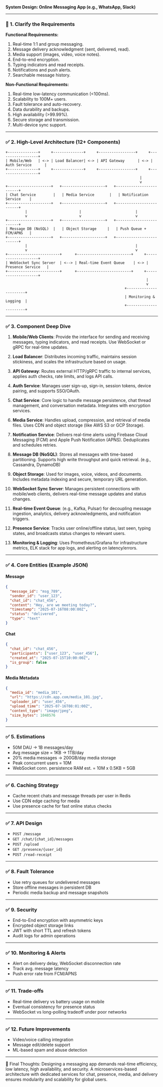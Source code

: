 **System Design: Online Messaging App (e.g., WhatsApp, Slack)**

---

### 🔎 1. Clarify the Requirements

**Functional Requirements:**

1. Real-time 1:1 and group messaging.
2. Message delivery acknowledgment (sent, delivered, read).
3. Media support (images, video, voice notes).
4. End-to-end encryption.
5. Typing indicators and read receipts.
6. Notifications and push alerts.
7. Searchable message history.

**Non-Functional Requirements:**

1. Real-time low-latency communication (<100ms).
2. Scalability to 100M+ users.
3. Fault tolerance and auto-recovery.
4. Data durability and backups.
5. High availability (>99.99%).
6. Secure storage and transmission.
7. Multi-device sync support.

---

### ✅ 2. High-Level Architecture (12+ Components)

```
+--------------+     +--------------+     +-----------------+     +------------------+
| Mobile/Web   | <-> | Load Balancer| <-> | API Gateway      | <-> | Auth Service      |
+--------------+     +--------------+     +-----------------+     +------------------+
                                                              |
                                                              v
+--------------------+   +--------------------+   +-------------------------+
| Chat Service        |   | Media Service       |   | Notification Service    |
+--------------------+   +--------------------+   +-------------------------+
         |                        |                         |
         v                        v                         v
+--------------------+   +--------------------+   +-------------------------+
| Message DB (NoSQL)  |   | Object Storage     |   | Push Queue + FCM/APNS   |
+--------------------+   +--------------------+   +-------------------------+
         |                                                  |
         v                                                  v
+------------------------+      +-------------------------+     +--------------------+
| WebSocket Sync Server  | <--> | Real-time Event Queue    | <-> | Presence Service   |
+------------------------+      +-------------------------+     +--------------------+
                                                                 |
                                                                 v
                                                       +-----------------------+
                                                       | Monitoring & Logging  |
                                                       +-----------------------+
```

---

### ✅ 3. Component Deep Dive

1. **Mobile/Web Clients**: Provide the interface for sending and receiving messages, typing indicators, and read receipts. Use WebSocket or gRPC for real-time updates.

2. **Load Balancer**: Distributes incoming traffic, maintains session stickiness, and scales the infrastructure based on usage.

3. **API Gateway**: Routes external HTTP/gRPC traffic to internal services, applies auth checks, rate limits, and logs API calls.

4. **Auth Service**: Manages user sign-up, sign-in, session tokens, device pairing, and supports SSO/OAuth.

5. **Chat Service**: Core logic to handle message persistence, chat thread management, and conversation metadata. Integrates with encryption services.

6. **Media Service**: Handles upload, compression, and retrieval of media files. Uses CDN and object storage (like AWS S3 or GCP Storage).

7. **Notification Service**: Delivers real-time alerts using Firebase Cloud Messaging (FCM) and Apple Push Notification (APNS). Deduplicates and schedules retries.

8. **Message DB (NoSQL)**: Stores all messages with time-based partitioning. Supports high write throughput and quick retrieval. (e.g., Cassandra, DynamoDB)

9. **Object Storage**: Used for images, voice, videos, and documents. Includes metadata indexing and secure, temporary URL generation.

10. **WebSocket Sync Server**: Manages persistent connections with mobile/web clients, delivers real-time message updates and status changes.

11. **Real-time Event Queue**: (e.g., Kafka, Pulsar) for decoupling message ingestion, analytics, delivery acknowledgments, and notification triggers.

12. **Presence Service**: Tracks user online/offline status, last seen, typing states, and broadcasts status changes to relevant users.

13. **Monitoring & Logging**: Uses Prometheus/Grafana for infrastructure metrics, ELK stack for app logs, and alerting on latency/errors.

---

### ✅ 4. Core Entities (Example JSON)

#### Message

```json
{
  "message_id": "msg_789",
  "sender_id": "user_123",
  "chat_id": "chat_456",
  "content": "Hey, are we meeting today?",
  "timestamp": "2025-07-16T08:00:00Z",
  "status": "delivered",
  "type": "text"
}
```

#### Chat

```json
{
  "chat_id": "chat_456",
  "participants": ["user_123", "user_456"],
  "created_at": "2025-07-15T10:00:00Z",
  "is_group": false
}
```

#### Media Metadata

```json
{
  "media_id": "media_101",
  "url": "https://cdn.app.com/media_101.jpg",
  "uploader_id": "user_456",
  "upload_time": "2025-07-16T08:01:00Z",
  "content_type": "image/jpeg",
  "size_bytes": 1048576
}
```

---

### ✅ 5. Estimations

- 50M DAU → 1B messages/day
- Avg message size = 1KB → 1TB/day
- 20% media messages → 200GB/day media storage
- Peak concurrent users = 10M
- WebSocket conn. persistence RAM est. = 10M x 0.5KB = 5GB

---

### ✅ 6. Caching Strategy

- Cache recent chats and message threads per user in Redis
- Use CDN edge caching for media
- Use presence cache for fast online status checks

---

### ✅ 7. API Design

- `POST /message`
- `GET /chat/{chat_id}/messages`
- `POST /upload`
- `GET /presence/{user_id}`
- `POST /read-receipt`

---

### ✅ 8. Fault Tolerance

- Use retry queues for undelivered messages
- Store offline messages in persistent DB
- Periodic media backup and message snapshots

---

### ✅ 9. Security

- End-to-End encryption with asymmetric keys
- Encrypted object storage links
- JWT with short TTL and refresh tokens
- Audit logs for admin operations

---

### ✅ 10. Monitoring & Alerts

- Alert on delivery delay, WebSocket disconnection rate
- Track avg. message latency
- Push error rate from FCM/APNS

---

### ✅ 11. Trade-offs

- Real-time delivery vs battery usage on mobile
- Eventual consistency for presence status
- WebSocket vs long-polling tradeoff under poor networks

---

### ✅ 12. Future Improvements

- Video/voice calling integration
- Message edit/delete support
- ML-based spam and abuse detection

---

🔄 Final Thoughts: Designing a messaging app demands real-time efficiency, low latency, high availability, and security. A microservices-based architecture with dedicated services for chat, presence, media, and delivery ensures modularity and scalability for global users.

